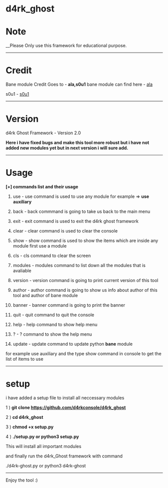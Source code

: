 # d4rk_ghost



# Note

__Please Only use this framework for educational purpose. 

 ---
 
 
# Credit 



Bane module Credit Goes to -  __ala,s0u1__ 
bane module can find here - [ala](https://github.com/AlaBouali/bane)

s0u1 - [s0u1](https://github.com/HLoTW)

---



# Version
d4rk Ghost Framework - Version 2.0

__Here i have fixed bugs and make this tool more robust but i have not added new modules yet but in next version i will sure add.__

---

# Usage

__[+] commands list and their usage__


1) use - use command is used to use any module for example => __use auxiliary__

2) back - back commmand is going to take us back to the main menu 

3) exit - exit command is used to exit the d4rk ghost framework

4) clear - clear command is used to clear the console 

5) show -  show command is used to show the items which are inside any module first use a module

6) cls - cls command to clear the screen

8) modules - modules command to list down all the modules that is avaliable

9) version - version command is going to print current version of this tool
 
10) author - author command is going to show us info about author of this tool and author of bane module
 
11) banner - banner command is going to print the banner
 
12) quit - quit command to quit the console
 
13) help - help command to show help menu

14) ? - ? command to show the help menu
  
15)  update - update command to update python __bane__ module

for example use auxiliary and the type show command in console to get the list of items to use 

---

# setup 

i have added a setup file to install all neccessary modules 


1 ) __git clone https://github.com/d4rkconsole/d4rk_ghost__

2 ) __cd d4rk_ghost__

3 ) __chmod +x setup.py__

4 )   __./setup.py or python3 setup.py__

This will install all important modules 

and finally run the d4rk_Ghost framework with command

./d4rk-ghost.py or python3 d4rk-ghost 

--- 

Enjoy  the tool :) 






